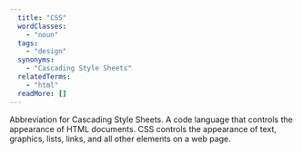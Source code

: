 ```yaml
---
  title: "CSS"
  wordClasses:
    - "noun"
  tags:
    - "design"
  synonyms:
    - "Cascading Style Sheets"
  relatedTerms:
    - "html"
  readMore: []
---
```

Abbreviation for Cascading Style Sheets. A code language that controls the appearance of HTML documents. CSS controls the appearance of text, graphics, lists, links, and all other elements on a web page.
